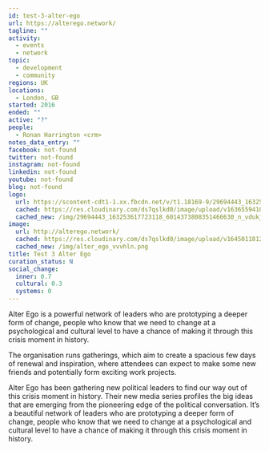 ```yaml
---
id: test-3-alter-ego
url: https://alterego.network/
tagline: ""
activity:
  - events
  - network
topic:
  - development
  - community
regions: UK
locations:
  - London, GB
started: 2016
ended: ""
active: "?"
people:
  - Ronan Harrington <crm>
notes_data_entry: ""
facebook: not-found
twitter: not-found
instagram: not-found
linkedin: not-found
youtube: not-found
blog: not-found
logo:
  url: https://scontent-cdt1-1.xx.fbcdn.net/v/t1.18169-9/29694443_163253617723118_6014373808351466630_n.jpg?_nc_cat=105&ccb=1-5&_nc_sid=09cbfe&_nc_ohc=7hGynqDtAqIAX9-ef2K&_nc_ht=scontent-cdt1-1.xx&oh=281ce9177e2a20b81888364b5658af60&oe=61B1ACEB
  cached: https://res.cloudinary.com/ds7qslkd0/image/upload/v1636559410/Ecosystem%20Mapping/29694443_163253617723118_6014373808351466630_n_vdukjr.jpg
  cached_new: /img/29694443_163253617723118_6014373808351466630_n_vdukjr.jpg
image:
  url: http://alterego.network/
  cached: https://res.cloudinary.com/ds7qslkd0/image/upload/v1645011812/Ecosystem%20Mapping/alter_ego_vvvhln.png
  cached_new: /img/alter_ego_vvvhln.png
title: Test 3 Alter Ego
curation_status: N
social_change:
  inner: 0.7
  cultural: 0.3
  systems: 0
---
```


Alter Ego is a powerful network of leaders who are prototyping a deeper form of change, people who know that we need to change at a psychological and cultural level to have a chance of making it through this crisis moment in history.

The organisation runs gatherings, which aim to create a spacious few days of renewal and inspiration, where attendees can expect to make some new friends and potentially form exciting work projects.

Alter Ego has been gathering new political leaders to find our way out of this crisis moment in history. Their new media series profiles the big ideas that are emerging from the pioneering edge of the political conversation. It’s a beautiful network of leaders who are prototyping a deeper form of change, people who know that we need to change at a psychological and cultural level to have a chance of making it through this crisis moment in history.
